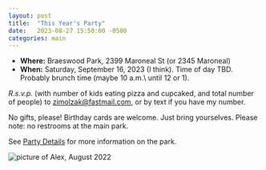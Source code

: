 ```yaml
---
layout: post
title:  "This Year's Party"
date:   2023-08-27 15:50:00 -0500
categories: main
---
```


- **Where:** Braeswood Park, 2399 Maroneal St (or 2345 Maroneal)
- **When:** Saturday, September 16, 2023 (I think). Time of day TBD. Probably brunch time (maybe 10 a.m.\ until 12 or 1).

*R.s.v.p.* (with number of kids eating pizza and cupcaked, and total
 number of people) to
 [zimolzak@fastmail.com](mailto:zimolzak@fastmail.com), or by text if
 you have my number.

No gifts, please! Birthday cards are welcome. Just bring yourselves.
Please note: no restrooms at the main park.

See [Party Details](/birthday-party/main/2022/09/03/party-details.html) for more information on the park.

![picture of Alex, August 2022](/birthday-party/alex.jpg)
